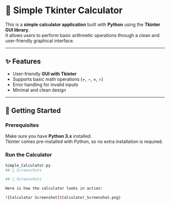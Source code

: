 # 🧮 Simple Tkinter Calculator

This is a **simple calculator application** built with **Python** using the **Tkinter GUI library**.  
It allows users to perform basic arithmetic operations through a clean and user-friendly graphical interface.

---

## ✨ Features
- User-friendly **GUI with Tkinter**
- Supports basic math operations (+, −, ×, ÷)
- Error handling for invalid inputs
- Minimal and clean design

---

## 🚀 Getting Started

### Prerequisites
Make sure you have **Python 3.x** installed.  
Tkinter comes pre-installed with Python, so no extra installation is required.

### Run the Calculator
```bash
Simple_Calculator.py
## 📸 Screenshots

## 📸 Screenshots

Here is how the calculator looks in action:

![Calculator Screenshot](Calculator_Screenshot.png)


